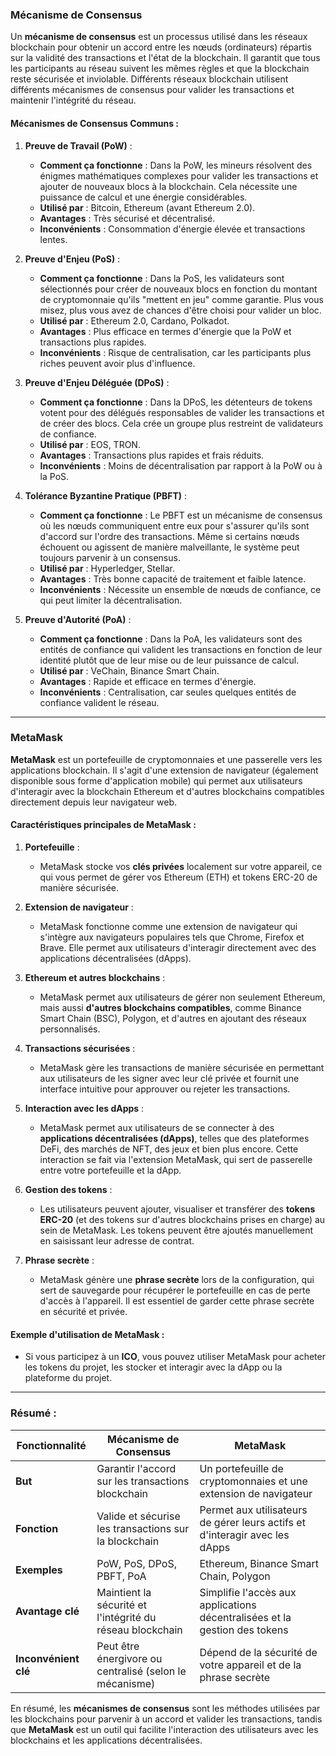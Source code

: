 ### **Mécanisme de Consensus**

Un **mécanisme de consensus** est un processus utilisé dans les réseaux blockchain pour obtenir un accord entre les nœuds (ordinateurs) répartis sur la validité des transactions et l'état de la blockchain. Il garantit que tous les participants au réseau suivent les mêmes règles et que la blockchain reste sécurisée et inviolable. Différents réseaux blockchain utilisent différents mécanismes de consensus pour valider les transactions et maintenir l'intégrité du réseau.

#### **Mécanismes de Consensus Communs** :

1. **Preuve de Travail (PoW)** :
    
    - **Comment ça fonctionne** : Dans la PoW, les mineurs résolvent des énigmes mathématiques complexes pour valider les transactions et ajouter de nouveaux blocs à la blockchain. Cela nécessite une puissance de calcul et une énergie considérables.
    - **Utilisé par** : Bitcoin, Ethereum (avant Ethereum 2.0).
    - **Avantages** : Très sécurisé et décentralisé.
    - **Inconvénients** : Consommation d'énergie élevée et transactions lentes.
2. **Preuve d'Enjeu (PoS)** :
    
    - **Comment ça fonctionne** : Dans la PoS, les validateurs sont sélectionnés pour créer de nouveaux blocs en fonction du montant de cryptomonnaie qu'ils "mettent en jeu" comme garantie. Plus vous misez, plus vous avez de chances d'être choisi pour valider un bloc.
    - **Utilisé par** : Ethereum 2.0, Cardano, Polkadot.
    - **Avantages** : Plus efficace en termes d'énergie que la PoW et transactions plus rapides.
    - **Inconvénients** : Risque de centralisation, car les participants plus riches peuvent avoir plus d'influence.
3. **Preuve d'Enjeu Déléguée (DPoS)** :
    
    - **Comment ça fonctionne** : Dans la DPoS, les détenteurs de tokens votent pour des délégués responsables de valider les transactions et de créer des blocs. Cela crée un groupe plus restreint de validateurs de confiance.
    - **Utilisé par** : EOS, TRON.
    - **Avantages** : Transactions plus rapides et frais réduits.
    - **Inconvénients** : Moins de décentralisation par rapport à la PoW ou à la PoS.
4. **Tolérance Byzantine Pratique (PBFT)** :
    
    - **Comment ça fonctionne** : Le PBFT est un mécanisme de consensus où les nœuds communiquent entre eux pour s'assurer qu'ils sont d'accord sur l'ordre des transactions. Même si certains nœuds échouent ou agissent de manière malveillante, le système peut toujours parvenir à un consensus.
    - **Utilisé par** : Hyperledger, Stellar.
    - **Avantages** : Très bonne capacité de traitement et faible latence.
    - **Inconvénients** : Nécessite un ensemble de nœuds de confiance, ce qui peut limiter la décentralisation.
5. **Preuve d'Autorité (PoA)** :
    
    - **Comment ça fonctionne** : Dans la PoA, les validateurs sont des entités de confiance qui valident les transactions en fonction de leur identité plutôt que de leur mise ou de leur puissance de calcul.
    - **Utilisé par** : VeChain, Binance Smart Chain.
    - **Avantages** : Rapide et efficace en termes d'énergie.
    - **Inconvénients** : Centralisation, car seules quelques entités de confiance valident le réseau.

---

### **MetaMask**

**MetaMask** est un portefeuille de cryptomonnaies et une passerelle vers les applications blockchain. Il s'agit d'une extension de navigateur (également disponible sous forme d'application mobile) qui permet aux utilisateurs d'interagir avec la blockchain Ethereum et d'autres blockchains compatibles directement depuis leur navigateur web.

#### **Caractéristiques principales de MetaMask** :

1. **Portefeuille** :
    
    - MetaMask stocke vos **clés privées** localement sur votre appareil, ce qui vous permet de gérer vos Ethereum (ETH) et tokens ERC-20 de manière sécurisée.
2. **Extension de navigateur** :
    
    - MetaMask fonctionne comme une extension de navigateur qui s'intègre aux navigateurs populaires tels que Chrome, Firefox et Brave. Elle permet aux utilisateurs d'interagir directement avec des applications décentralisées (dApps).
3. **Ethereum et autres blockchains** :
    
    - MetaMask permet aux utilisateurs de gérer non seulement Ethereum, mais aussi **d'autres blockchains compatibles**, comme Binance Smart Chain (BSC), Polygon, et d'autres en ajoutant des réseaux personnalisés.
4. **Transactions sécurisées** :
    
    - MetaMask gère les transactions de manière sécurisée en permettant aux utilisateurs de les signer avec leur clé privée et fournit une interface intuitive pour approuver ou rejeter les transactions.
5. **Interaction avec les dApps** :
    
    - MetaMask permet aux utilisateurs de se connecter à des **applications décentralisées (dApps)**, telles que des plateformes DeFi, des marchés de NFT, des jeux et bien plus encore. Cette interaction se fait via l'extension MetaMask, qui sert de passerelle entre votre portefeuille et la dApp.
6. **Gestion des tokens** :
    
    - Les utilisateurs peuvent ajouter, visualiser et transférer des **tokens ERC-20** (et des tokens sur d'autres blockchains prises en charge) au sein de MetaMask. Les tokens peuvent être ajoutés manuellement en saisissant leur adresse de contrat.
7. **Phrase secrète** :
    
    - MetaMask génère une **phrase secrète** lors de la configuration, qui sert de sauvegarde pour récupérer le portefeuille en cas de perte d'accès à l'appareil. Il est essentiel de garder cette phrase secrète en sécurité et privée.

#### **Exemple d'utilisation de MetaMask** :

- Si vous participez à un **ICO**, vous pouvez utiliser MetaMask pour acheter les tokens du projet, les stocker et interagir avec la dApp ou la plateforme du projet.

---

### **Résumé** :

|**Fonctionnalité**|**Mécanisme de Consensus**|**MetaMask**|
|---|---|---|
|**But**|Garantir l'accord sur les transactions blockchain|Un portefeuille de cryptomonnaies et une extension de navigateur|
|**Fonction**|Valide et sécurise les transactions sur la blockchain|Permet aux utilisateurs de gérer leurs actifs et d'interagir avec les dApps|
|**Exemples**|PoW, PoS, DPoS, PBFT, PoA|Ethereum, Binance Smart Chain, Polygon|
|**Avantage clé**|Maintient la sécurité et l'intégrité du réseau blockchain|Simplifie l'accès aux applications décentralisées et la gestion des tokens|
|**Inconvénient clé**|Peut être énergivore ou centralisé (selon le mécanisme)|Dépend de la sécurité de votre appareil et de la phrase secrète|

En résumé, les **mécanismes de consensus** sont les méthodes utilisées par les blockchains pour parvenir à un accord et valider les transactions, tandis que **MetaMask** est un outil qui facilite l'interaction des utilisateurs avec les blockchains et les applications décentralisées.